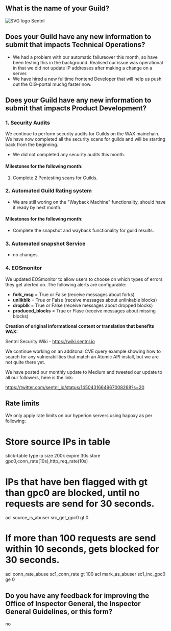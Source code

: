 ## What is the name of your Guild?

![SVG logo](https://www.sentnl.io/sentnl.svg)
Sentnl

## Does your Guild have any new information to submit that impacts Technical Operations?

* We had a problem with our automatic failureover this month, so have been testing this in the background. Realised our issue was operational in that we did not update IP addresses after making a change on a server.
* We have hired a new fulltime frontend Developer that will help us push out the OIG-portal muchg faster now.


## Does your Guild have any new information to submit that impacts Product Development?


### 1. Security Audits

We continue to perform security audits for Guilds on the WAX mainchain.
We have now completed  all the security scans for guilds and will be starting back from the beginning. 

*  We did not completed any security audits this month. 


#### Milestones for the following month:

1.  Complete  2 Pentesting scans for Guilds.


### 2. Automated Guild Rating system

- We are still woring on the  "Wayback Machine" functionality, should have it ready by next month.

#### Milestones for the following month:

- Complete the snapshot and wayback functionality for guild results.  

### 3. Automated snapshot Service

- no changes.


### 4. EOSmonitor

We updated EOSmonitor to allow users to choose on which types of errors they get alerted on.
The following alerts are configurable:

- **fork_msg** = True or False (receive messages about forks)
- **unlikblk** = True or False (receive messages about unlinkable blocks)
- **dropblk** = True or False (receive messages about dropped blocks)
- **produced_blocks** = True or Flase (receive messages about missing blocks)

**Creation of original informational content or translation that benefits WAX:**

Sentnl Security Wiki  - https://wiki.sentnl.io

We continue working on an additonal CVE query example showing how to search for any vulnerabilities that match an Atomic API install, but we are not quite there yet. 


We have posted our monthly update to Medium and tweeted our update to all our followers, here is the link:

https://twitter.com/sentnl_io/status/1450431664967008268?s=20


## Rate limits ##

We only apply rate limits on our hyperion servers using hapoxy as per following:


# Store source IPs in table 
stick-table type ip size 200k expire 30s store  gpc0,conn_rate(10s),http_req_rate(10s)

  # IPs that have ben flagged with gt than gpc0  are blocked, until no requests are send for 30 seconds. 
acl source_is_abuser src_get_gpc0 gt 0

# If more than 100 requests are send within 10 seconds, gets blocked for 30 seconds.
acl conn_rate_abuse  sc1_conn_rate gt 100
acl mark_as_abuser   sc1_inc_gpc0  ge 0


## Do you have any feedback for improving the Office of Inspector General, the Inspector General Guidelines, or this form?
no